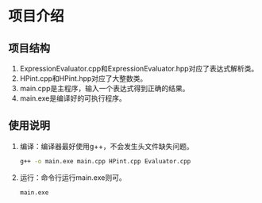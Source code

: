 # 项目介绍

## 项目结构

1. ExpressionEvaluator.cpp和ExpressionEvaluator.hpp对应了表达式解析类。
2. HPint.cpp和HPint.hpp对应了大整数类。
3. main.cpp是主程序，输入一个表达式得到正确的结果。
4. main.exe是编译好的可执行程序。

## 使用说明

1. 编译：编译器最好使用g++，不会发生头文件缺失问题。
   ```bash
   g++ -o main.exe main.cpp HPint.cpp Evaluator.cpp
   ```
2. 运行：命令行运行main.exe则可。
   ```bash
   main.exe
   ```
